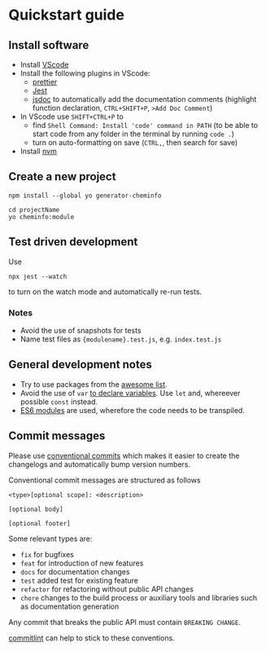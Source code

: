 # Quickstart guide

## Install software

- Install [VScode](https://code.visualstudio.com/)
- Install the following plugins in VScode:
  - [prettier](https://marketplace.visualstudio.com/items?itemName=esbenp.prettier-vscode)
  - [Jest](https://marketplace.visualstudio.com/items?itemName=Orta.vscode-jest)
  - [jsdoc](https://marketplace.visualstudio.com/items?itemName=stevencl.addDocComments) to automatically add the documentation comments (highlight function declaration, `CTRL+SHIFT+P`, `>Add Doc Comment`)
- In VScode use `SHIFT+CTRL+P` to
  - find `Shell Command: Install 'code' command in PATH` (to be able to start code from any folder in the terminal by running `code .`)
  - turn on auto-formatting on save (`CTRL,`, then search for save)
- Install [nvm](https://github.com/nvm-sh/nvm)

## Create a new project

```
npm install --global yo generator-cheminfo

cd projectName
yo cheminfo:module
```

## Test driven development

Use

```
npx jest --watch
```

to turn on the watch mode and automatically re-run tests.

### Notes

- Avoid the use of snapshots for tests
- Name test files as `{modulename}.test.js`, e.g. `index.test.js`

## General development notes

- Try to use packages from the [awesome list](https://github.com/cheminfo/awesome).
- Avoid the use of `var` [to declare variables](https://scotch.io/courses/10-need-to-know-javascript-concepts/declaring-javascript-variables-var-let-and-const). Use `let` and, whereever possible `const` instead.
- [ES6 modules](https://hacks.mozilla.org/2015/08/es6-in-depth-modules/) are used, wherefore the code needs to be transpiled.

## Commit messages

Please use [conventional commits](https://www.conventionalcommits.org/en/v1.0.0-beta.2/) which makes it easier to create the changelogs and automatically bump version numbers.

Conventional commit messages are structured as follows

```
<type>[optional scope]: <description>

[optional body]

[optional footer]
```

Some relevant types are:

- `fix` for bugfixes
- `feat` for introduction of new features
- `docs` for documentation changes
- `test` added test for existing feature
- `refactor` for refactoring without public API changes
- `chore` changes to the build process or auxiliary tools and libraries such as documentation generation

Any commit that breaks the public API must contain `BREAKING CHANGE`.

[commitlint](https://commitlint.js.org/#/) can help to stick to these conventions.
